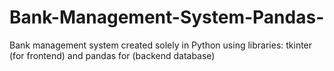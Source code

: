 # Bank-Management-System-Pandas-
Bank management system created solely in Python using libraries: tkinter (for frontend) and pandas for (backend database)
